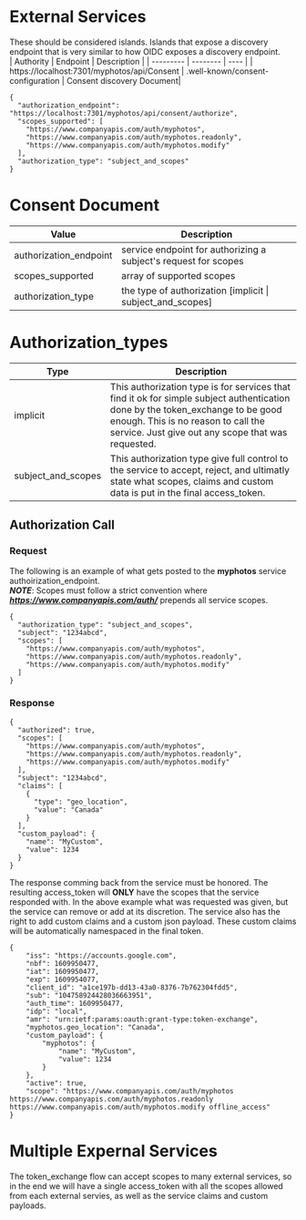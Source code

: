 # External Services
These should be considered islands.  Islands that expose a discovery endpoint that is very similar to how OIDC exposes a discovery endpoint.  
| Authority | Endpoint | Description  |
| --------- | -------- | ----  |
| https://localhost:7301/myphotos/api/Consent | .well-known/consent-configuration | Consent discovery Document|  

```
{
  "authorization_endpoint": "https://localhost:7301/myphotos/api/consent/authorize",
  "scopes_supported": [
    "https://www.companyapis.com/auth/myphotos",
    "https://www.companyapis.com/auth/myphotos.readonly",
    "https://www.companyapis.com/auth/myphotos.modify"
  ],
  "authorization_type": "subject_and_scopes"
}
```
# Consent Document
| Value | Description  |
| --------- | -------- | 
| authorization_endpoint | service endpoint for authorizing a subject's request for scopes |  
| scopes_supported       | array of supported scopes |  
| authorization_type     | the type of authorization [implicit \| subject_and_scopes] |

# Authorization_types
| Type | Description |
| --------- | -------- |
| implicit           | This authorization type is for services that find it ok for simple subject authentication done by the token_exchange to be good enough.  This is no reason to call the service.  Just give out any scope that was requested. |
| subject_and_scopes |This authorization type give full control to the service to accept, reject, and ultimatly state what scopes, claims and custom data is put in the final access_token.  |

 
## Authorization Call

### Request
The following is an example of what gets posted to the **myphotos** service authoirization_endpoint.  
***NOTE***: Scopes must follow a strict convention where ***https://www.companyapis.com/auth/*** prepends all service scopes.  
```
{
  "authorization_type": "subject_and_scopes",
  "subject": "1234abcd",
  "scopes": [
    "https://www.companyapis.com/auth/myphotos",
    "https://www.companyapis.com/auth/myphotos.readonly",
    "https://www.companyapis.com/auth/myphotos.modify"
  ] 
}

```
### Response
```
{
  "authorized": true,
  "scopes": [
    "https://www.companyapis.com/auth/myphotos",
    "https://www.companyapis.com/auth/myphotos.readonly",
    "https://www.companyapis.com/auth/myphotos.modify"
  ],
  "subject": "1234abcd",
  "claims": [
    {
      "type": "geo_location",
      "value": "Canada"
    }
  ],
  "custom_payload": {
    "name": "MyCustom",
    "value": 1234
  }
}
```
The response comming back from the service must be honored.  The resulting access_token will **ONLY** have the scopes that the service responded with.  In the above example what was requested was given, but the service can remove or add at its discretion.  The service also has the right to add custom claims and a custom json payload.  These custom claims will be automatically namespaced in the final token.
```
{
    "iss": "https://accounts.google.com",
    "nbf": 1609950477,
    "iat": 1609950477,
    "exp": 1609954077,
    "client_id": "a1ce197b-dd13-43a0-8376-7b762304fdd5",
    "sub": "104758924428036663951",
    "auth_time": 1609950477,
    "idp": "local",
    "amr": "urn:ietf:params:oauth:grant-type:token-exchange",
    "myphotos.geo_location": "Canada",
    "custom_payload": {
        "myphotos": {
            "name": "MyCustom",
            "value": 1234
        } 
    },
    "active": true,
    "scope": "https://www.companyapis.com/auth/myphotos https://www.companyapis.com/auth/myphotos.readonly https://www.companyapis.com/auth/myphotos.modify offline_access"
}
```

# Multiple Expernal Services
The token_exchange flow can accept scopes to many external services, so in the end we will have a single access_token with all the scopes allowed from each external servies, as well as the service claims and custom payloads.

